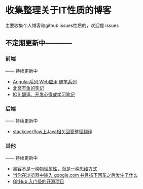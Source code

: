 # 收集整理关于IT性质的博客

主要收集个人博客和github issues性质的，欢迎提 issues

## 不定期更新中————

### 前端
—— 持续更新中
 - [Angular系列,Web应用,随笔系列](https://github.com/xufei/blog)
 - [北冥有鱼的笔记](https://github.com/godkun/blog)
 - [IOS 翻译、开发心得或学习笔记](https://github.com/nixzhu/dev-blog)
 
 
### 后端
—— 持续更新中
 - [stackoverflow上Java相关回答整理翻译](https://github.com/giantray/stackoverflow-java-top-qa)
 
 ### 其他
 —— 持续更新中
 - [黑客不是一种物理属性，而是一种思维方式](https://www.k0rz3n.com)
 - [当你在浏览器中输入 google.com 并且按下回车之后发生了什么](https://github.com/skyline75489/what-happens-when-zh_CN)
 - [GitHub 入门级的开源项目](https://github.com/521xueweihan/HelloGitHub)
